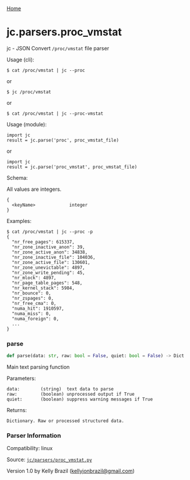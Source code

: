 [Home](https://kellyjonbrazil.github.io/jc/)
<a id="jc.parsers.proc_vmstat"></a>

# jc.parsers.proc\_vmstat

jc - JSON Convert `/proc/vmstat` file parser

Usage (cli):

    $ cat /proc/vmstat | jc --proc

or

    $ jc /proc/vmstat

or

    $ cat /proc/vmstat | jc --proc-vmstat

Usage (module):

    import jc
    result = jc.parse('proc', proc_vmstat_file)

or

    import jc
    result = jc.parse('proc_vmstat', proc_vmstat_file)

Schema:

All values are integers.

    {
      <keyName>             integer
    }

Examples:

    $ cat /proc/vmstat | jc --proc -p
    {
      "nr_free_pages": 615337,
      "nr_zone_inactive_anon": 39,
      "nr_zone_active_anon": 34838,
      "nr_zone_inactive_file": 104036,
      "nr_zone_active_file": 130601,
      "nr_zone_unevictable": 4897,
      "nr_zone_write_pending": 45,
      "nr_mlock": 4897,
      "nr_page_table_pages": 548,
      "nr_kernel_stack": 5984,
      "nr_bounce": 0,
      "nr_zspages": 0,
      "nr_free_cma": 0,
      "numa_hit": 1910597,
      "numa_miss": 0,
      "numa_foreign": 0,
      ...
    }

<a id="jc.parsers.proc_vmstat.parse"></a>

### parse

```python
def parse(data: str, raw: bool = False, quiet: bool = False) -> Dict
```

Main text parsing function

Parameters:

    data:        (string)  text data to parse
    raw:         (boolean) unprocessed output if True
    quiet:       (boolean) suppress warning messages if True

Returns:

    Dictionary. Raw or processed structured data.

### Parser Information
Compatibility:  linux

Source: [`jc/parsers/proc_vmstat.py`](https://github.com/kellyjonbrazil/jc/blob/master/jc/parsers/proc_vmstat.py)

Version 1.0 by Kelly Brazil (kellyjonbrazil@gmail.com)
